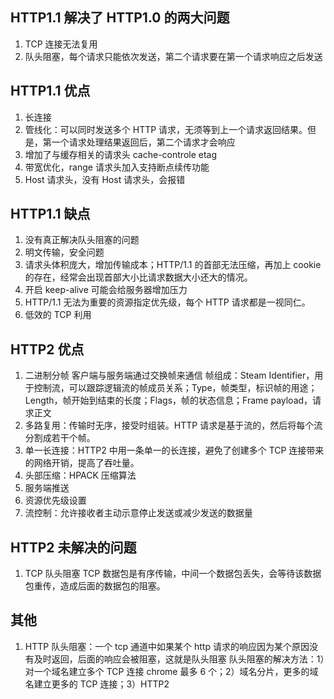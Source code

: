 <!-- @format -->

## HTTP1.1 解决了 HTTP1.0 的两大问题

1. TCP 连接无法复用
2. 队头阻塞，每个请求只能依次发送，第二个请求要在第一个请求响应之后发送

## HTTP1.1 优点

1. 长连接
2. 管线化：可以同时发送多个 HTTP 请求，无须等到上一个请求返回结果。但是，第一个请求处理结果返回后，第二个请求才会响应
3. 增加了与缓存相关的请求头 cache-controle etag
4. 带宽优化，range 请求头加入支持断点续传功能
5. Host 请求头，没有 Host 请求头，会报错

## HTTP1.1 缺点

1. 没有真正解决队头阻塞的问题
2. 明文传输，安全问题
3. 请求头体积庞大，增加传输成本；HTTP/1.1 的首部无法压缩，再加上 cookie 的存在，经常会出现首部大小比请求数据大小还大的情况。
4. 开启 keep-alive 可能会给服务器增加压力
5. HTTP/1.1 无法为重要的资源指定优先级，每个 HTTP 请求都是一视同仁。
6. 低效的 TCP 利用

## HTTP2 优点

1. 二进制分帧
   客户端与服务端通过交换帧来通信
   帧组成：Steam Identifier，用于控制流，可以跟踪逻辑流的帧成员关系；Type，帧类型，标识帧的用途；Length，帧开始到结束的长度；Flags，帧的状态信息；Frame payload，请求正文
2. 多路复用：传输时无序，接受时组装。HTTP 请求是基于流的，然后将每个流分割成若干个帧。
3. 单一长连接：HTTP2 中用一条单一的长连接，避免了创建多个 TCP 连接带来的网络开销，提高了吞吐量。
4. 头部压缩：HPACK 压缩算法
5. 服务端推送
6. 资源优先级设置
7. 流控制：允许接收者主动示意停止发送或减少发送的数据量

## HTTP2 未解决的问题

1. TCP 队头阻塞
   TCP 数据包是有序传输，中间一个数据包丢失，会等待该数据包重传，造成后面的数据包的阻塞。

## 其他

1. HTTP 队头阻塞：一个 tcp 通道中如果某个 http 请求的响应因为某个原因没有及时返回，后面的响应会被阻塞，这就是队头阻塞
   队头阻塞的解决方法：1）对一个域名建立多个 TCP 连接 chrome 最多 6 个；2）域名分片，更多的域名建立更多的 TCP 连接；3）HTTP2

